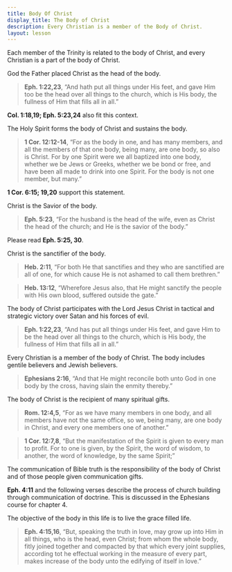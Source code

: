 ```yaml
---
title: Body Of Christ
display_title: The Body of Christ
description: Every Christian is a member of the Body of Christ.
layout: lesson
---
```


Each member of the Trinity is related to the body of Christ, and every Christian is a part of the body of Christ.

God the Father placed Christ as the head of the body.

> **Eph. 1:22,23**, “And hath put all things under His feet, and gave Him too be the head over all things to the church, which is His body, the fullness of Him that fills all in all.”

**Col. 1:18,19; Eph. 5:23,24** also fit this context.

The Holy Spirit forms the body of Christ and sustains the body.

> **1 Cor. 12:12-14**, “For as the body in one, and has many members, and all the members of that one body, being many, are one body, so also is Christ. For by one Spirit were we all baptized into one body, whether we be Jews or Greeks, whether we be bond or free, and have been all made to drink into one Spirit. For the body is not one member, but many.”

**1 Cor. 6:15; 19,20** support this statement.

Christ is the Savior of the body.

> **Eph. 5:23**, “For the husband is the head of the wife, even as Christ  the head of the church; and He is the savior of the body.”

Please read **Eph. 5:25, 30**.

Christ is the sanctifier of the body.

> **Heb. 2:11**, “For both He that sanctifies and they who are sanctified are all of one, for which cause He is not ashamed to call them brethren.”

> **Heb. 13:12**, “Wherefore Jesus also, that He might sanctify the people with His own blood, suffered outside the gate.”

The body of Christ participates with the Lord Jesus Christ in tactical and strategic victory over Satan and his forces of evil.

> **Eph. 1:22,23**, “And has put all things under His feet, and gave Him to be the head over all things to the church, which is His body, the fullness of Him that fills all in all.”

Every Christian is a member of the body of Christ. The body includes gentile believers and Jewish believers.

> **Ephesians 2:16**, “And that He might reconcile both unto God in one body by the cross, having slain the enmity thereby.”

The body of Christ is the recipient of many spiritual gifts.

> **Rom. 12:4,5**, “For as we have many members in one body, and all members have not the same office, so we, being many, are one body in Christ, and every one members one of another.”

> **1 Cor. 12:7,8**, “But the manifestation of the Spirit is given to every man to profit. For to one is given, by the Spirit, the word of wisdom, to another, the word of knowledge, by the same Spirit;”

The communication of Bible truth is the responsibility of the body of Christ and of those people given communication gifts.

**Eph. 4:11** and the following verses describe the process of church building through communication of doctrine. This is discussed in the Ephesians course for chapter 4.

The objective of the body in this life is to live the grace filled life.

> **Eph. 4:15,16**, “But, speaking the truth in love, may grow up into Him in all things, who is the head, even Christ; from whom the whole body, fitly joined together and compacted by that which every joint supplies, according tot he effectual working in the measure of every part, makes increase of the body unto the edifying of itself in love.”

